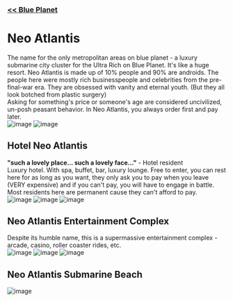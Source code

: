 ### [<< Blue Planet](https://github.com/ZiDiZhu/speculative-2/wiki/BLUE-PLANET)

# Neo Atlantis
The name for the only metropolitan areas on blue planet - a luxury submarine city cluster for the Ultra Rich on Blue Planet. It's like a huge resort. Neo Atlantis is made up of 10% people and 90% are androids. The people here were mostly rich businesspeople and celebrities from the pre-final-war era. They are obsessed with vanity and eternal youth. (But they all look botched from plastic surgery) <br>
Asking for something's price or someone's age are considered uncivilized, un-posh peasant behavior. In Neo Atlantis, you always order first and pay later. <br>
![image](https://github.com/ZiDiZhu/speculative-2/assets/40129612/8f792801-d585-4552-8750-2c20fc816c58)
![image](https://github.com/ZiDiZhu/speculative-2/assets/40129612/589bbe7b-1d04-470a-b4a3-1c087a9a8e9a)

## Hotel Neo Atlantis
**"such a lovely place... such a lovely face..."** - Hotel resident <br>
Luxury hotel. With spa, buffet, bar, luxury lounge. 
Free to enter, you can rest here for as long as you want, they only ask you to pay when you leave (VERY expensive) and if you can't pay, you will have to engage in battle. <br>
Most residents here are permanent cause they can't afford to pay. <br>
![image](https://github.com/ZiDiZhu/speculative-2/assets/40129612/a86af05c-e05c-464e-b80e-b75812265110)
![image](https://github.com/ZiDiZhu/speculative-2/assets/40129612/5a7388da-08b5-49a6-8610-74637458006d)
![image](https://github.com/ZiDiZhu/speculative-2/assets/40129612/a83a57f1-2977-4b15-8bc3-3a3d809d0e38)


## Neo Atlantis Entertainment Complex
Despite its humble name, this is a supermassive entertainment complex - arcade, casino, roller coaster rides, etc. <br>
![image](https://github.com/ZiDiZhu/speculative-2/assets/40129612/7a831b76-e579-45b7-8e65-aa2e516c545c)
![image](https://github.com/ZiDiZhu/speculative-2/assets/40129612/cfbe824d-c7c7-48d7-bb91-cee79a53dc9a)
![image](https://github.com/ZiDiZhu/speculative-2/assets/40129612/7d6e110d-1bef-4564-af86-afc0725d1f37)


## Neo Atlantis Submarine Beach
![image](https://github.com/ZiDiZhu/speculative-2/assets/40129612/8acf5a66-f7dc-4f48-a102-b1aea51a213b)
